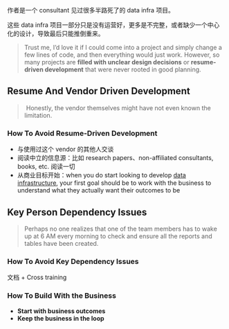 作者是一个 consultant 见过很多半路死了的 data infra 项目。

这些 data infra 项目一部分只是没有运营好，更多是不完整，或者缺少一个中心化的设计，导致最后只能推倒重来。

> Trust me, I’d love it if I could come into a project and simply change a few lines of code, and then everything would just work. However, so many projects are **filled with unclear design decisions** or **resume-driven development** that were never rooted in good planning.

## Resume And Vendor Driven Development

>  Honestly, the vendor themselves might have not even known the limitation.
### How To Avoid Resume-Driven Development 

- 与使用过这个 vendor 的其他人交谈
- 阅读中立的信息源：比如 research papers、non-affiliated consultants, books, etc. 阅读一切
- 从商业目标开始：when you do start looking to develop [data infrastructure](https://seattledataguy.substack.com/p/we-need-to-simplify-your-data-infrastructure?utm_source=publication-search), your first goal should be to work with the business to understand what they actually want their outcomes to be
## Key Person Dependency Issues

> Perhaps no one realizes that one of the team members has to wake up at 6 AM every morning to check and ensure all the reports and tables have been created.

### How To Avoid Key Dependency Issues

文档 + Cross training
### How To Build With the Business 

- **Start with business outcomes**
- **Keep the business in the loop**

